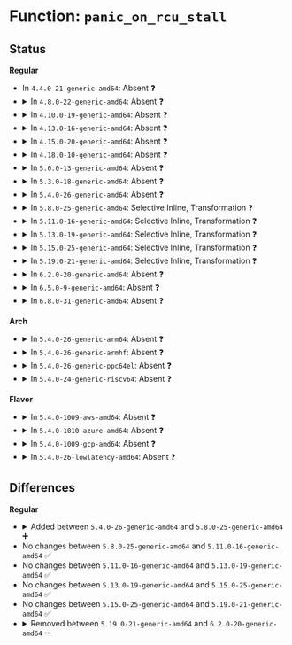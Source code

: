 # Function: <code>panic_on_rcu_stall</code>

## Status
<b>Regular</b>
<ul>
<li>
In <code>4.4.0-21-generic-amd64</code>: Absent ❓
</li>
<li>
<details>
<summary>In <code>4.8.0-22-generic-amd64</code>: Absent ❓</summary>

```json
{
  "name": "panic_on_rcu_stall",
  "collision_type": "Unique Static",
  "inline_type": "Full",
  "funcs": [
    {
      "addr": 18446744071579822170,
      "name": "panic_on_rcu_stall",
      "external": false,
      "loc": "kernel/rcu/tree.c:1317",
      "file": "kernel/rcu/tree.c",
      "inline": "declared, inlined",
      "caller_inline": [
        "kernel/rcu/tree.c:rcu_check_callbacks",
        "kernel/rcu/tree.c:rcu_check_callbacks"
      ],
      "caller_func": []
    }
  ],
  "symbols": []
}
```
</details>
</li>
<li>
<details>
<summary>In <code>4.10.0-19-generic-amd64</code>: Absent ❓</summary>

```json
{
  "name": "panic_on_rcu_stall",
  "collision_type": "Unique Static",
  "inline_type": "Full",
  "funcs": [
    {
      "addr": 18446744071579837544,
      "name": "panic_on_rcu_stall",
      "external": false,
      "loc": "kernel/rcu/tree.c:1319",
      "file": "kernel/rcu/tree.c",
      "inline": "declared, inlined",
      "caller_inline": [
        "kernel/rcu/tree.c:rcu_exp_wait_wake",
        "kernel/rcu/tree.c:rcu_check_callbacks",
        "kernel/rcu/tree.c:rcu_check_callbacks"
      ],
      "caller_func": []
    }
  ],
  "symbols": []
}
```
</details>
</li>
<li>
<details>
<summary>In <code>4.13.0-16-generic-amd64</code>: Absent ❓</summary>

```json
{
  "name": "panic_on_rcu_stall",
  "collision_type": "Unique Static",
  "inline_type": "Full",
  "funcs": [
    {
      "addr": 18446744071579840657,
      "name": "panic_on_rcu_stall",
      "external": false,
      "loc": "kernel/rcu/tree.c:1416",
      "file": "kernel/rcu/tree.c",
      "inline": "declared, inlined",
      "caller_inline": [
        "kernel/rcu/tree.c:rcu_exp_wait_wake",
        "kernel/rcu/tree.c:rcu_check_callbacks",
        "kernel/rcu/tree.c:rcu_check_callbacks"
      ],
      "caller_func": []
    }
  ],
  "symbols": []
}
```
</details>
</li>
<li>
<details>
<summary>In <code>4.15.0-20-generic-amd64</code>: Absent ❓</summary>

```json
{
  "name": "panic_on_rcu_stall",
  "collision_type": "Unique Static",
  "inline_type": "Full",
  "funcs": [
    {
      "addr": 18446744071579884506,
      "name": "panic_on_rcu_stall",
      "external": false,
      "loc": "kernel/rcu/tree.c:1485",
      "file": "kernel/rcu/tree.c",
      "inline": "declared, inlined",
      "caller_inline": [
        "kernel/rcu/tree.c:rcu_exp_wait_wake",
        "kernel/rcu/tree.c:rcu_check_callbacks",
        "kernel/rcu/tree.c:rcu_check_callbacks"
      ],
      "caller_func": []
    }
  ],
  "symbols": []
}
```
</details>
</li>
<li>
<details>
<summary>In <code>4.18.0-10-generic-amd64</code>: Absent ❓</summary>

```json
{
  "name": "panic_on_rcu_stall",
  "collision_type": "Unique Static",
  "inline_type": "Full",
  "funcs": [
    {
      "addr": 18446744071579930004,
      "name": "panic_on_rcu_stall",
      "external": false,
      "loc": "kernel/rcu/tree.c:1362",
      "file": "kernel/rcu/tree.c",
      "inline": "declared, inlined",
      "caller_inline": [
        "kernel/rcu/tree.c:rcu_exp_wait_wake",
        "kernel/rcu/tree.c:rcu_check_callbacks",
        "kernel/rcu/tree.c:rcu_check_callbacks"
      ],
      "caller_func": []
    }
  ],
  "symbols": []
}
```
</details>
</li>
<li>
<details>
<summary>In <code>5.0.0-13-generic-amd64</code>: Absent ❓</summary>

```json
{
  "name": "panic_on_rcu_stall",
  "collision_type": "Unique Static",
  "inline_type": "Full",
  "funcs": [
    {
      "addr": 18446744071579977173,
      "name": "panic_on_rcu_stall",
      "external": false,
      "loc": "kernel/rcu/tree.c:1238",
      "file": "kernel/rcu/tree.c",
      "inline": "not declared, inlined",
      "caller_inline": [
        "kernel/rcu/tree.c:rcu_exp_wait_wake",
        "kernel/rcu/tree.c:rcu_check_callbacks",
        "kernel/rcu/tree.c:rcu_check_callbacks"
      ],
      "caller_func": []
    }
  ],
  "symbols": []
}
```
</details>
</li>
<li>
<details>
<summary>In <code>5.3.0-18-generic-amd64</code>: Absent ❓</summary>

```json
{
  "name": "panic_on_rcu_stall",
  "collision_type": "Unique Static",
  "inline_type": "Full",
  "funcs": [
    {
      "addr": 18446744071580017166,
      "name": "panic_on_rcu_stall",
      "external": false,
      "loc": "kernel/rcu/tree_stall.h:75",
      "file": "kernel/rcu/tree.c",
      "inline": "not declared, inlined",
      "caller_inline": [
        "kernel/rcu/tree.c:synchronize_sched_expedited_wait",
        "kernel/rcu/tree.c:rcu_sched_clock_irq",
        "kernel/rcu/tree.c:rcu_sched_clock_irq"
      ],
      "caller_func": []
    }
  ],
  "symbols": []
}
```
</details>
</li>
<li>
<details>
<summary>In <code>5.4.0-26-generic-amd64</code>: Absent ❓</summary>

```json
{
  "name": "panic_on_rcu_stall",
  "collision_type": "Unique Static",
  "inline_type": "Full",
  "funcs": [
    {
      "addr": 18446744071580067804,
      "name": "panic_on_rcu_stall",
      "external": false,
      "loc": "kernel/rcu/tree_stall.h:75",
      "file": "kernel/rcu/tree.c",
      "inline": "not declared, inlined",
      "caller_inline": [
        "kernel/rcu/tree.c:synchronize_sched_expedited_wait",
        "kernel/rcu/tree.c:rcu_sched_clock_irq",
        "kernel/rcu/tree.c:rcu_sched_clock_irq"
      ],
      "caller_func": []
    }
  ],
  "symbols": []
}
```
</details>
</li>
<li>
<details>
<summary>In <code>5.8.0-25-generic-amd64</code>: Selective Inline, Transformation ❓</summary>

```c
void panic_on_rcu_stall()
```

```json
{
  "name": "panic_on_rcu_stall",
  "collision_type": "Unique Static",
  "inline_type": "Selective",
  "funcs": [
    {
      "addr": 18446744071580121178,
      "name": "panic_on_rcu_stall",
      "external": false,
      "loc": "kernel/rcu/tree_stall.h:107",
      "file": "kernel/rcu/tree.c",
      "inline": "not declared, inlined",
      "caller_inline": [
        "kernel/rcu/tree.c:synchronize_rcu_expedited_wait"
      ],
      "caller_func": [
        "kernel/rcu/tree.c:print_cpu_stall",
        "kernel/rcu/tree.c:print_other_cpu_stall"
      ]
    }
  ],
  "symbols": [
    {
      "addr": 18446744071580105024,
      "name": "panic_on_rcu_stall",
      "section": ".text",
      "bind": "STB_LOCAL",
      "size": 25
    },
    {
      "addr": 18446744071580126049,
      "name": "panic_on_rcu_stall.cold",
      "section": ".text",
      "bind": "STB_LOCAL",
      "size": 12
    }
  ]
}
```
</details>
</li>
<li>
<details>
<summary>In <code>5.11.0-16-generic-amd64</code>: Selective Inline, Transformation ❓</summary>

```c
void panic_on_rcu_stall()
```

```json
{
  "name": "panic_on_rcu_stall",
  "collision_type": "Unique Static",
  "inline_type": "Selective",
  "funcs": [
    {
      "addr": 18446744071580102285,
      "name": "panic_on_rcu_stall",
      "external": false,
      "loc": "kernel/rcu/tree_stall.h:108",
      "file": "kernel/rcu/tree.c",
      "inline": "not declared, inlined",
      "caller_inline": [
        "kernel/rcu/tree.c:synchronize_rcu_expedited_wait",
        "kernel/rcu/tree.c:synchronize_rcu_expedited_wait"
      ],
      "caller_func": [
        "kernel/rcu/tree.c:print_cpu_stall",
        "kernel/rcu/tree.c:print_other_cpu_stall"
      ]
    }
  ],
  "symbols": [
    {
      "addr": 18446744071580087920,
      "name": "panic_on_rcu_stall",
      "section": ".text",
      "bind": "STB_LOCAL",
      "size": 49
    },
    {
      "addr": 18446744071591307349,
      "name": "panic_on_rcu_stall.cold",
      "section": ".text",
      "bind": "STB_LOCAL",
      "size": 12
    }
  ]
}
```
</details>
</li>
<li>
<details>
<summary>In <code>5.13.0-19-generic-amd64</code>: Selective Inline, Transformation ❓</summary>

```c
void panic_on_rcu_stall()
```

```json
{
  "name": "panic_on_rcu_stall",
  "collision_type": "Unique Static",
  "inline_type": "Selective",
  "funcs": [
    {
      "addr": 18446744071580099353,
      "name": "panic_on_rcu_stall",
      "external": false,
      "loc": "kernel/rcu/tree_stall.h:108",
      "file": "kernel/rcu/tree.c",
      "inline": "not declared, inlined",
      "caller_inline": [
        "kernel/rcu/tree.c:synchronize_rcu_expedited_wait",
        "kernel/rcu/tree.c:synchronize_rcu_expedited_wait"
      ],
      "caller_func": [
        "kernel/rcu/tree.c:print_cpu_stall",
        "kernel/rcu/tree.c:print_other_cpu_stall"
      ]
    }
  ],
  "symbols": [
    {
      "addr": 18446744071580088848,
      "name": "panic_on_rcu_stall",
      "section": ".text",
      "bind": "STB_LOCAL",
      "size": 44
    },
    {
      "addr": 18446744071591249904,
      "name": "panic_on_rcu_stall.cold",
      "section": ".text",
      "bind": "STB_LOCAL",
      "size": 16
    }
  ]
}
```
</details>
</li>
<li>
<details>
<summary>In <code>5.15.0-25-generic-amd64</code>: Selective Inline, Transformation ❓</summary>

```c
void panic_on_rcu_stall()
```

```json
{
  "name": "panic_on_rcu_stall",
  "collision_type": "Unique Static",
  "inline_type": "Selective",
  "funcs": [
    {
      "addr": 18446744071580239609,
      "name": "panic_on_rcu_stall",
      "external": false,
      "loc": "kernel/rcu/tree_stall.h:110",
      "file": "kernel/rcu/tree.c",
      "inline": "not declared, inlined",
      "caller_inline": [
        "kernel/rcu/tree.c:synchronize_rcu_expedited_wait",
        "kernel/rcu/tree.c:synchronize_rcu_expedited_wait"
      ],
      "caller_func": [
        "kernel/rcu/tree.c:print_cpu_stall",
        "kernel/rcu/tree.c:print_other_cpu_stall"
      ]
    }
  ],
  "symbols": [
    {
      "addr": 18446744071580226128,
      "name": "panic_on_rcu_stall",
      "section": ".text",
      "bind": "STB_LOCAL",
      "size": 44
    },
    {
      "addr": 18446744071592143793,
      "name": "panic_on_rcu_stall.cold",
      "section": ".text",
      "bind": "STB_LOCAL",
      "size": 16
    }
  ]
}
```
</details>
</li>
<li>
<details>
<summary>In <code>5.19.0-21-generic-amd64</code>: Selective Inline, Transformation ❓</summary>

```c
void panic_on_rcu_stall()
```

```json
{
  "name": "panic_on_rcu_stall",
  "collision_type": "Unique Static",
  "inline_type": "Selective",
  "funcs": [
    {
      "addr": 18446744071580412568,
      "name": "panic_on_rcu_stall",
      "external": false,
      "loc": "kernel/rcu/tree_stall.h:138",
      "file": "kernel/rcu/tree.c",
      "inline": "not declared, inlined",
      "caller_inline": [
        "kernel/rcu/tree.c:synchronize_rcu_expedited_wait",
        "kernel/rcu/tree.c:synchronize_rcu_expedited_wait"
      ],
      "caller_func": [
        "kernel/rcu/tree.c:print_cpu_stall",
        "kernel/rcu/tree.c:print_other_cpu_stall"
      ]
    }
  ],
  "symbols": [
    {
      "addr": 18446744071580390528,
      "name": "panic_on_rcu_stall",
      "section": ".text",
      "bind": "STB_LOCAL",
      "size": 60
    },
    {
      "addr": 18446744071593915017,
      "name": "panic_on_rcu_stall.cold",
      "section": ".text",
      "bind": "STB_LOCAL",
      "size": 16
    }
  ]
}
```
</details>
</li>
<li>
<details>
<summary>In <code>6.2.0-20-generic-amd64</code>: Absent ❓</summary>

```json
{
  "name": "panic_on_rcu_stall",
  "collision_type": "Unique Static",
  "inline_type": "Full",
  "funcs": [
    {
      "addr": 18446744071580631984,
      "name": "panic_on_rcu_stall",
      "external": false,
      "loc": "kernel/rcu/tree_stall.h:138",
      "file": "kernel/rcu/tree.c",
      "inline": "not declared, inlined",
      "caller_inline": [
        "kernel/rcu/tree.c:synchronize_rcu_expedited_wait",
        "kernel/rcu/tree.c:synchronize_rcu_expedited_wait",
        "kernel/rcu/tree.c:print_cpu_stall",
        "kernel/rcu/tree.c:print_cpu_stall",
        "kernel/rcu/tree.c:print_other_cpu_stall",
        "kernel/rcu/tree.c:print_other_cpu_stall"
      ],
      "caller_func": []
    }
  ],
  "symbols": []
}
```
</details>
</li>
<li>
<details>
<summary>In <code>6.5.0-9-generic-amd64</code>: Absent ❓</summary>

```json
{
  "name": "panic_on_rcu_stall",
  "collision_type": "Unique Static",
  "inline_type": "Full",
  "funcs": [
    {
      "addr": 18446744071580714173,
      "name": "panic_on_rcu_stall",
      "external": false,
      "loc": "kernel/rcu/tree_stall.h:138",
      "file": "kernel/rcu/tree.c",
      "inline": "not declared, inlined",
      "caller_inline": [
        "kernel/rcu/tree.c:synchronize_rcu_expedited_wait",
        "kernel/rcu/tree.c:synchronize_rcu_expedited_wait",
        "kernel/rcu/tree.c:print_cpu_stall",
        "kernel/rcu/tree.c:print_cpu_stall",
        "kernel/rcu/tree.c:print_other_cpu_stall",
        "kernel/rcu/tree.c:print_other_cpu_stall"
      ],
      "caller_func": []
    }
  ],
  "symbols": []
}
```
</details>
</li>
<li>
<details>
<summary>In <code>6.8.0-31-generic-amd64</code>: Absent ❓</summary>

```json
{
  "name": "panic_on_rcu_stall",
  "collision_type": "Unique Static",
  "inline_type": "Full",
  "funcs": [
    {
      "addr": 18446744071580787462,
      "name": "panic_on_rcu_stall",
      "external": false,
      "loc": "kernel/rcu/tree_stall.h:139",
      "file": "kernel/rcu/tree.c",
      "inline": "not declared, inlined",
      "caller_inline": [
        "kernel/rcu/tree.c:synchronize_rcu_expedited_wait",
        "kernel/rcu/tree.c:synchronize_rcu_expedited_wait",
        "kernel/rcu/tree.c:print_cpu_stall",
        "kernel/rcu/tree.c:print_cpu_stall",
        "kernel/rcu/tree.c:print_other_cpu_stall",
        "kernel/rcu/tree.c:print_other_cpu_stall"
      ],
      "caller_func": []
    }
  ],
  "symbols": []
}
```
</details>
</li>
</ul>
<b>Arch</b>
<ul>
<li>
<details>
<summary>In <code>5.4.0-26-generic-arm64</code>: Absent ❓</summary>

```json
{
  "name": "panic_on_rcu_stall",
  "collision_type": "Unique Static",
  "inline_type": "Full",
  "funcs": [
    {
      "addr": 18446603336491258596,
      "name": "panic_on_rcu_stall",
      "external": false,
      "loc": "kernel/rcu/tree_stall.h:75",
      "file": "kernel/rcu/tree.c",
      "inline": "not declared, inlined",
      "caller_inline": [
        "kernel/rcu/tree.c:synchronize_sched_expedited_wait",
        "kernel/rcu/tree.c:rcu_sched_clock_irq",
        "kernel/rcu/tree.c:rcu_sched_clock_irq"
      ],
      "caller_func": []
    }
  ],
  "symbols": []
}
```
</details>
</li>
<li>
<details>
<summary>In <code>5.4.0-26-generic-armhf</code>: Absent ❓</summary>

```json
{
  "name": "panic_on_rcu_stall",
  "collision_type": "Unique Static",
  "inline_type": "Full",
  "funcs": [
    {
      "addr": 3225266128,
      "name": "panic_on_rcu_stall",
      "external": false,
      "loc": "kernel/rcu/tree_stall.h:75",
      "file": "kernel/rcu/tree.c",
      "inline": "not declared, inlined",
      "caller_inline": [
        "kernel/rcu/tree.c:synchronize_sched_expedited_wait",
        "kernel/rcu/tree.c:rcu_sched_clock_irq",
        "kernel/rcu/tree.c:rcu_sched_clock_irq"
      ],
      "caller_func": []
    }
  ],
  "symbols": []
}
```
</details>
</li>
<li>
<details>
<summary>In <code>5.4.0-26-generic-ppc64el</code>: Absent ❓</summary>

```json
{
  "name": "panic_on_rcu_stall",
  "collision_type": "Unique Static",
  "inline_type": "Full",
  "funcs": [
    {
      "addr": 13835058055284157924,
      "name": "panic_on_rcu_stall",
      "external": false,
      "loc": "kernel/rcu/tree_stall.h:75",
      "file": "kernel/rcu/tree.c",
      "inline": "not declared, inlined",
      "caller_inline": [
        "kernel/rcu/tree.c:synchronize_sched_expedited_wait",
        "kernel/rcu/tree.c:rcu_sched_clock_irq",
        "kernel/rcu/tree.c:rcu_sched_clock_irq"
      ],
      "caller_func": []
    }
  ],
  "symbols": []
}
```
</details>
</li>
<li>
<details>
<summary>In <code>5.4.0-24-generic-riscv64</code>: Absent ❓</summary>

```json
{
  "name": "panic_on_rcu_stall",
  "collision_type": "Unique Static",
  "inline_type": "Full",
  "funcs": [
    {
      "addr": 18446743936271779668,
      "name": "panic_on_rcu_stall",
      "external": false,
      "loc": "kernel/rcu/tree_stall.h:75",
      "file": "kernel/rcu/tree.c",
      "inline": "not declared, inlined",
      "caller_inline": [
        "kernel/rcu/tree.c:synchronize_sched_expedited_wait",
        "kernel/rcu/tree.c:rcu_sched_clock_irq",
        "kernel/rcu/tree.c:rcu_sched_clock_irq"
      ],
      "caller_func": []
    }
  ],
  "symbols": []
}
```
</details>
</li>
</ul>
<b>Flavor</b>
<ul>
<li>
<details>
<summary>In <code>5.4.0-1009-aws-amd64</code>: Absent ❓</summary>

```json
{
  "name": "panic_on_rcu_stall",
  "collision_type": "Unique Static",
  "inline_type": "Full",
  "funcs": [
    {
      "addr": 18446744071580036540,
      "name": "panic_on_rcu_stall",
      "external": false,
      "loc": "kernel/rcu/tree_stall.h:75",
      "file": "kernel/rcu/tree.c",
      "inline": "not declared, inlined",
      "caller_inline": [
        "kernel/rcu/tree.c:synchronize_sched_expedited_wait",
        "kernel/rcu/tree.c:rcu_sched_clock_irq",
        "kernel/rcu/tree.c:rcu_sched_clock_irq"
      ],
      "caller_func": []
    }
  ],
  "symbols": []
}
```
</details>
</li>
<li>
<details>
<summary>In <code>5.4.0-1010-azure-amd64</code>: Absent ❓</summary>

```json
{
  "name": "panic_on_rcu_stall",
  "collision_type": "Unique Static",
  "inline_type": "Full",
  "funcs": [
    {
      "addr": 18446744071579981944,
      "name": "panic_on_rcu_stall",
      "external": false,
      "loc": "kernel/rcu/tree_stall.h:75",
      "file": "kernel/rcu/tree.c",
      "inline": "not declared, inlined",
      "caller_inline": [
        "kernel/rcu/tree.c:synchronize_sched_expedited_wait",
        "kernel/rcu/tree.c:rcu_sched_clock_irq",
        "kernel/rcu/tree.c:rcu_sched_clock_irq"
      ],
      "caller_func": []
    }
  ],
  "symbols": []
}
```
</details>
</li>
<li>
<details>
<summary>In <code>5.4.0-1009-gcp-amd64</code>: Absent ❓</summary>

```json
{
  "name": "panic_on_rcu_stall",
  "collision_type": "Unique Static",
  "inline_type": "Full",
  "funcs": [
    {
      "addr": 18446744071580028076,
      "name": "panic_on_rcu_stall",
      "external": false,
      "loc": "kernel/rcu/tree_stall.h:75",
      "file": "kernel/rcu/tree.c",
      "inline": "not declared, inlined",
      "caller_inline": [
        "kernel/rcu/tree.c:synchronize_sched_expedited_wait",
        "kernel/rcu/tree.c:rcu_sched_clock_irq",
        "kernel/rcu/tree.c:rcu_sched_clock_irq"
      ],
      "caller_func": []
    }
  ],
  "symbols": []
}
```
</details>
</li>
<li>
<details>
<summary>In <code>5.4.0-26-lowlatency-amd64</code>: Absent ❓</summary>

```json
{
  "name": "panic_on_rcu_stall",
  "collision_type": "Unique Static",
  "inline_type": "Full",
  "funcs": [
    {
      "addr": 18446744071580077953,
      "name": "panic_on_rcu_stall",
      "external": false,
      "loc": "kernel/rcu/tree_stall.h:75",
      "file": "kernel/rcu/tree.c",
      "inline": "not declared, inlined",
      "caller_inline": [
        "kernel/rcu/tree.c:synchronize_sched_expedited_wait",
        "kernel/rcu/tree.c:rcu_sched_clock_irq",
        "kernel/rcu/tree.c:rcu_sched_clock_irq"
      ],
      "caller_func": []
    }
  ],
  "symbols": []
}
```
</details>
</li>
</ul>

## Differences
<b>Regular</b>
<ul>
<li>
<details>
<summary>Added between <code>5.4.0-26-generic-amd64</code> and <code>5.8.0-25-generic-amd64</code> ➕</summary>

```c
void panic_on_rcu_stall()
```
</details>
</li>
<li>
No changes between <code>5.8.0-25-generic-amd64</code> and <code>5.11.0-16-generic-amd64</code> ✅
</li>
<li>
No changes between <code>5.11.0-16-generic-amd64</code> and <code>5.13.0-19-generic-amd64</code> ✅
</li>
<li>
No changes between <code>5.13.0-19-generic-amd64</code> and <code>5.15.0-25-generic-amd64</code> ✅
</li>
<li>
No changes between <code>5.15.0-25-generic-amd64</code> and <code>5.19.0-21-generic-amd64</code> ✅
</li>
<li>
<details>
<summary>Removed between <code>5.19.0-21-generic-amd64</code> and <code>6.2.0-20-generic-amd64</code> ➖</summary>

```c
void panic_on_rcu_stall()
```
</details>
</li>
</ul>
